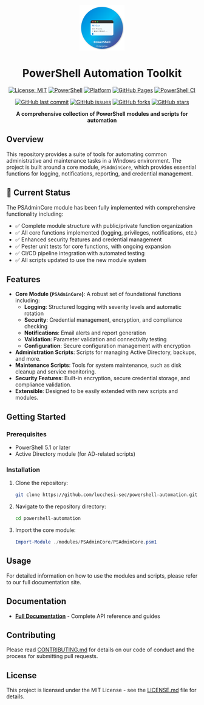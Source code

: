 <div align="center">
  <img src="powershell-logo.svg" alt="PowerShell Logo" width="120" height="120">
  
  # PowerShell Automation Toolkit
  
  [![License: MIT](https://img.shields.io/badge/License-MIT-yellow.svg)](https://opensource.org/licenses/MIT)
  [![PowerShell](https://img.shields.io/badge/PowerShell-5.1%2B-blue.svg)](https://docs.microsoft.com/en-us/powershell/)
  [![Platform](https://img.shields.io/badge/platform-Windows-lightgrey.svg)](https://www.microsoft.com/windows)
  [![GitHub Pages](https://img.shields.io/badge/docs-GitHub%20Pages-brightgreen.svg)](https://lucchesi-sec.github.io/powershell-automation/)
  [![PowerShell CI](https://github.com/lucchesi-sec/powershell-automation/actions/workflows/powershell-ci.yml/badge.svg)](https://github.com/lucchesi-sec/powershell-automation/actions/workflows/powershell-ci.yml)
  
  [![GitHub last commit](https://img.shields.io/github/last-commit/lucchesi-sec/powershell-automation.svg)](https://github.com/lucchesi-sec/powershell-automation/commits/main)
  [![GitHub issues](https://img.shields.io/github/issues/lucchesi-sec/powershell-automation.svg)](https://github.com/lucchesi-sec/powershell-automation/issues)
  [![GitHub forks](https://img.shields.io/github/forks/lucchesi-sec/powershell-automation.svg)](https://github.com/lucchesi-sec/powershell-automation/network)
  [![GitHub stars](https://img.shields.io/github/stars/lucchesi-sec/powershell-automation.svg)](https://github.com/lucchesi-sec/powershell-automation/stargazers)
  
  **A comprehensive collection of PowerShell modules and scripts for automation**
</div>

## Overview

This repository provides a suite of tools for automating common administrative and maintenance tasks in a Windows environment. The project is built around a core module, `PSAdminCore`, which provides essential functions for logging, notifications, reporting, and credential management.

## 🚀 Current Status

The PSAdminCore module has been fully implemented with comprehensive functionality including:
- ✅ Complete module structure with public/private function organization
- ✅ All core functions implemented (logging, privileges, notifications, etc.)
- ✅ Enhanced security features and credential management
- ✅ Pester unit tests for core functions, with ongoing expansion
- ✅ CI/CD pipeline integration with automated testing
- ✅ All scripts updated to use the new module system

## Features

-   **Core Module (`PSAdminCore`)**: A robust set of foundational functions including:
    - **Logging**: Structured logging with severity levels and automatic rotation
    - **Security**: Credential management, encryption, and compliance checking
    - **Notifications**: Email alerts and report generation
    - **Validation**: Parameter validation and connectivity testing
    - **Configuration**: Secure configuration management with encryption
-   **Administration Scripts**: Scripts for managing Active Directory, backups, and more.
-   **Maintenance Scripts**: Tools for system maintenance, such as disk cleanup and service monitoring.
-   **Security Features**: Built-in encryption, secure credential storage, and compliance validation.
-   **Extensible**: Designed to be easily extended with new scripts and modules.

## Getting Started

### Prerequisites

-   PowerShell 5.1 or later
-   Active Directory module (for AD-related scripts)

### Installation

1.  Clone the repository:
    ```sh
    git clone https://github.com/lucchesi-sec/powershell-automation.git
    ```
2.  Navigate to the repository directory:
    ```sh
    cd powershell-automation
    ```
3.  Import the core module:
    ```powershell
    Import-Module ./modules/PSAdminCore/PSAdminCore.psm1
    ```

## Usage

For detailed information on how to use the modules and scripts, please refer to our full documentation site.

## Documentation

-   **[Full Documentation](https://lucchesi-sec.github.io/powershell-automation/)** - Complete API reference and guides

## Contributing

Please read [CONTRIBUTING.md](CONTRIBUTING.md) for details on our code of conduct and the process for submitting pull requests.

## License

This project is licensed under the MIT License - see the [LICENSE.md](LICENSE.md) file for details.
